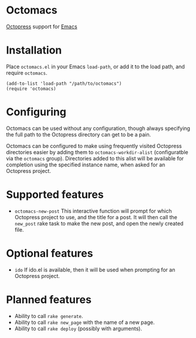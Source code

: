 # Octomacs

[Octopress][] support for [Emacs][]

# Installation

Place `octomacs.el` in your Emacs `load-path`, or add it to the load
path, and require `octomacs`.

```common-lisp
(add-to-list 'load-path "/path/to/octomacs")
(require 'octomacs)
```

# Configuring

Octomacs can be used without any configuration, though always
specifying the full path to the Octopress directory can get to be a
pain.

Octomacs can be configured to make using frequently visited Octopress
directories easier by adding them to `octomacs-workdir-alist`
(configuratble via the `octomacs` group).  Directories added to this
alist will be available for completion using the specified instance
name, when asked for an Octopress project.

# Supported features

* `octomacs-new-post` This interactive function will prompt for which
  Octopress project to use, and the title for a post.  It will then
  call the `new_post` rake task to make the new post, and open the
  newly created file.

# Optional features

* `ido` If ido.el is available, then it will be used when prompting
  for an Octopress project.

# Planned features

* Ability to call `rake generate`.
* Ability to call `rake new_page` with the name of a new page.
* Ability to call `rake deploy` (possibly with arguments).

[Octopress]: http://octopress.org "Octopress site"
[Emacs]: http://www.gnu.org/software/emacs/ "Emacs site"

